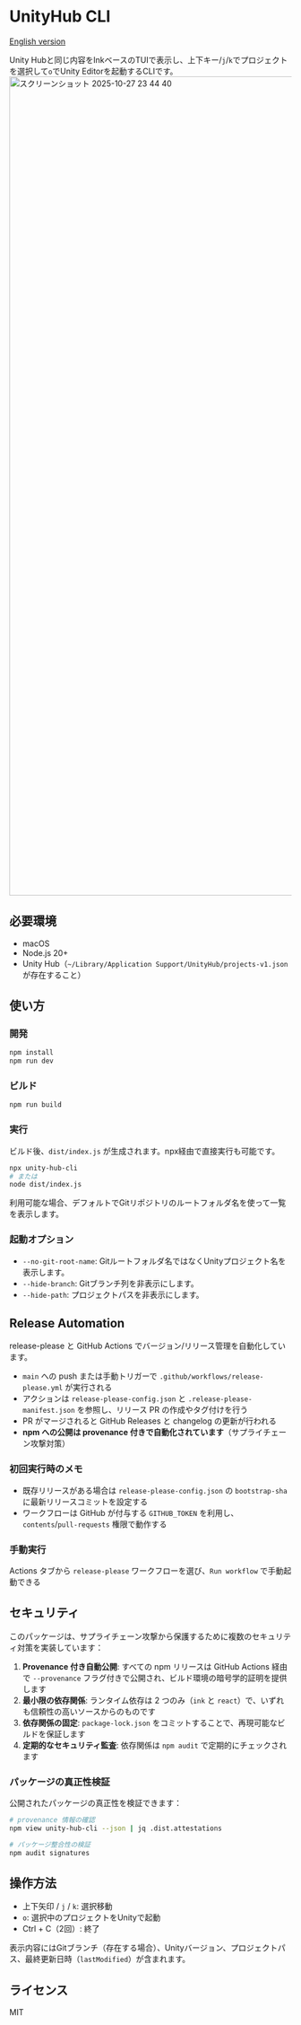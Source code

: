 # UnityHub CLI

[English version](README.md)

Unity Hubと同じ内容をInkベースのTUIで表示し、上下キー/`j`/`k`でプロジェクトを選択して`o`でUnity Editorを起動するCLIです。
<img width="1678" height="1460" alt="スクリーンショット 2025-10-27 23 44 40" src="https://github.com/user-attachments/assets/f880f5ba-4334-46a6-ac59-1ea5611213b8" />


## 必要環境

- macOS
- Node.js 20+
- Unity Hub（`~/Library/Application Support/UnityHub/projects-v1.json`が存在すること）

## 使い方

### 開発

```bash
npm install
npm run dev
```

### ビルド

```bash
npm run build
```

### 実行

ビルド後、`dist/index.js` が生成されます。npx経由で直接実行も可能です。

```bash
npx unity-hub-cli
# または
node dist/index.js
```

利用可能な場合、デフォルトでGitリポジトリのルートフォルダ名を使って一覧を表示します。

### 起動オプション

- `--no-git-root-name`: Gitルートフォルダ名ではなくUnityプロジェクト名を表示します。
- `--hide-branch`: Gitブランチ列を非表示にします。
- `--hide-path`: プロジェクトパスを非表示にします。

## Release Automation

release-please と GitHub Actions でバージョン/リリース管理を自動化しています。

- `main` への push または手動トリガーで `.github/workflows/release-please.yml` が実行される
- アクションは `release-please-config.json` と `.release-please-manifest.json` を参照し、リリース PR の作成やタグ付けを行う
- PR がマージされると GitHub Releases と changelog の更新が行われる
- **npm への公開は provenance 付きで自動化されています**（サプライチェーン攻撃対策）

### 初回実行時のメモ

- 既存リリースがある場合は `release-please-config.json` の `bootstrap-sha` に最新リリースコミットを設定する
- ワークフローは GitHub が付与する `GITHUB_TOKEN` を利用し、`contents`/`pull-requests` 権限で動作する

### 手動実行

Actions タブから `release-please` ワークフローを選び、`Run workflow` で手動起動できる

## セキュリティ

このパッケージは、サプライチェーン攻撃から保護するために複数のセキュリティ対策を実装しています：

1. **Provenance 付き自動公開**: すべての npm リリースは GitHub Actions 経由で `--provenance` フラグ付きで公開され、ビルド環境の暗号学的証明を提供します
2. **最小限の依存関係**: ランタイム依存は 2 つのみ（`ink` と `react`）で、いずれも信頼性の高いソースからのものです
3. **依存関係の固定**: `package-lock.json` をコミットすることで、再現可能なビルドを保証します
4. **定期的なセキュリティ監査**: 依存関係は `npm audit` で定期的にチェックされます

### パッケージの真正性検証

公開されたパッケージの真正性を検証できます：

```bash
# provenance 情報の確認
npm view unity-hub-cli --json | jq .dist.attestations

# パッケージ整合性の検証
npm audit signatures
```

## 操作方法

- 上下矢印 / `j` / `k`: 選択移動
 - `o`: 選択中のプロジェクトをUnityで起動
- Ctrl + C（2回）: 終了

表示内容にはGitブランチ（存在する場合）、Unityバージョン、プロジェクトパス、最終更新日時（`lastModified`）が含まれます。

## ライセンス

MIT
